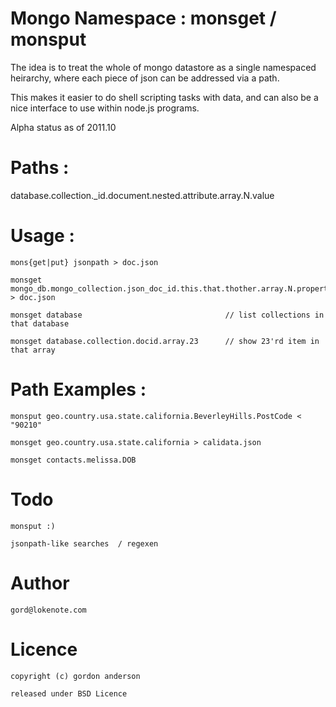 
Mongo Namespace : monsget / monsput
========

The idea is to treat the whole of mongo datastore as a single namespaced heirarchy,
where each piece of json can be addressed via a path.

This makes it easier to do shell scripting tasks with data,
and can also be a nice interface to use within node.js programs.

Alpha status as of 2011.10


Paths :
========

database.collection._id.document.nested.attribute.array.N.value


Usage :
========

    mons{get|put} jsonpath > doc.json

    monsget mongo_db.mongo_collection.json_doc_id.this.that.thother.array.N.property > doc.json

    monsget database                                // list collections in that database

    monsget database.collection.docid.array.23      // show 23'rd item in that array


Path Examples :
========

    monsput geo.country.usa.state.california.BeverleyHills.PostCode < "90210"

    monsget geo.country.usa.state.california > calidata.json

    monsget contacts.melissa.DOB


Todo
========

    monsput :)
   
    jsonpath-like searches  / regexen


Author
========

    gord@lokenote.com


Licence 
========

    copyright (c) gordon anderson

    released under BSD Licence
